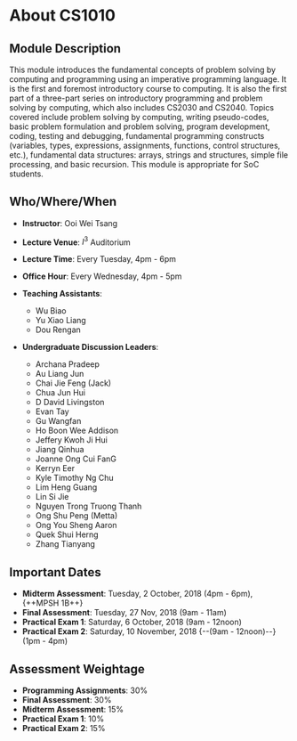 # About CS1010

## Module Description

This module introduces the fundamental concepts of problem solving by computing and programming using an imperative programming language. It is the first and foremost introductory course to computing. It is also the first part of a three-part series on introductory programming and problem solving by computing, which also includes CS2030 and CS2040. Topics covered include problem solving by computing, writing pseudo-codes, basic problem formulation and problem solving, program development, coding, testing and debugging, fundamental programming constructs (variables, types, expressions, assignments, functions, control structures, etc.), fundamental data structures: arrays, strings and structures, simple file processing, and basic recursion. This module is appropriate for SoC students.

## Who/Where/When

- **Instructor**: Ooi Wei Tsang
- **Lecture Venue**: $I^3$ Auditorium
- **Lecture Time**: Every Tuesday, 4pm - 6pm
- **Office Hour**: Every Wednesday, 4pm - 5pm
- **Teaching Assistants**:
     
	- Wu Biao
	- Yu Xiao Liang
	- Dou Rengan

- **Undergraduate Discussion Leaders**:

    - Archana Pradeep
    - Au Liang Jun
    - Chai Jie Feng (Jack)
    - Chua Jun Hui
    - D David Livingston
    - Evan Tay
    - Gu Wangfan
    - Ho Boon Wee Addison
    - Jeffery Kwoh Ji Hui
    - Jiang Qinhua
    - Joanne Ong Cui FanG
    - Kerryn Eer
    - Kyle Timothy Ng Chu
    - Lim Heng Guang
    - Lin Si Jie
    - Nguyen Trong Truong Thanh
    - Ong Shu Peng (Metta)
    - Ong You Sheng Aaron
    - Quek Shui Herng
    - Zhang Tianyang

## Important Dates

- **Midterm Assessment**: Tuesday, 2 October, 2018 (4pm - 6pm), {++MPSH 1B++}
- **Final Assessment**: Tuesday, 27 Nov, 2018 (9am - 11am)
- **Practical Exam 1**: Saturday, 6 October, 2018 (9am - 12noon)
- **Practical Exam 2**: Saturday, 10 November, 2018 {--(9am - 12noon)--} (1pm - 4pm)

## Assessment Weightage

- **Programming Assignments**: 30%
- **Final Assessment**: 30%
- **Midterm Assessment**: 15%
- **Practical Exam 1**: 10%
- **Practical Exam 2**: 15%

